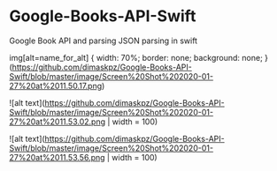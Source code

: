 # Google-Books-API-Swift
Google Book API and parsing JSON parsing in swift

img[alt=name_for_alt] {
  width: 70%;
  border: none;
  background: none;
}(https://github.com/dimaskpz/Google-Books-API-Swift/blob/master/image/Screen%20Shot%202020-01-27%20at%2011.50.17.png) 

![alt text](https://github.com/dimaskpz/Google-Books-API-Swift/blob/master/image/Screen%20Shot%202020-01-27%20at%2011.53.02.png | width = 100)

![alt text](https://github.com/dimaskpz/Google-Books-API-Swift/blob/master/image/Screen%20Shot%202020-01-27%20at%2011.53.56.png | width = 100)


